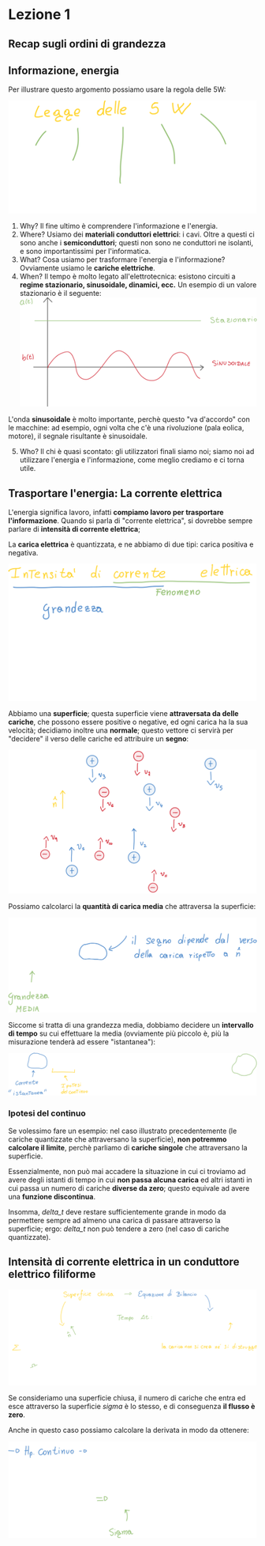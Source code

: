 # Lezione 1

## Recap sugli ordini di grandezza

## Informazione, energia

Per illustrare questo argomento possiamo usare la regola delle 5W:

![Immagine PNG](./assets/ImmaginePNG.png)

1. Why?
   Il fine ultimo è comprendere l'informazione e l'energia.
2. Where?
   Usiamo dei **materiali conduttori elettrici**: i cavi. Oltre a questi ci sono anche i **semiconduttori**; questi non sono ne conduttori ne isolanti, e sono importantissimi per l'informatica.
3. What?
   Cosa usiamo per trasformare l'energia e l'informazione?
   Ovviamente usiamo le **cariche elettriche**.
4. When?
   Il tempo è molto legato all'elettrotecnica: esistono circuiti a **regime stazionario, sinusoidale, dinamici, ecc.**
   Un esempio di un valore stazionario è il seguente:
   ![Immagine PNG 2](./assets/ImmaginePNG2.png)

L'onda **sinusoidale** è molto importante, perchè questo "va d'accordo" con le macchine: ad esempio, ogni volta che c'è una rivoluzione (pala eolica, motore), il segnale risultante è sinusoidale.

5. Who?
   Il chi è quasi scontato: gli utilizzatori finali siamo noi; siamo noi ad utilizzare l'energia e l'informazione, come meglio crediamo e ci torna utile.

## Trasportare l'energia: La corrente elettrica

L'energia significa lavoro, infatti **compiamo lavoro per trasportare l'informazione**. Quando si parla di "corrente elettrica", si dovrebbe sempre parlare di **intensità di corrente elettrica**;

La **carica elettrica** è quantizzata, e ne abbiamo di due tipi: carica positiva e negativa.

![Immagine PNG 3](./assets/ImmaginePNG3.png)

Abbiamo una **superficie**; questa superficie viene **attraversata da delle cariche**, che possono essere positive o negative, ed ogni carica ha la sua velocità; decidiamo inoltre una **normale**; questo vettore ci servirà per "decidere" il verso delle cariche ed attribuire un **segno**:

![Immagine PNG 4](./assets/ImmaginePNG4.png)

Possiamo calcolarci la **quantità di carica media** che attraversa la superficie:

![Immagine PNG 6](./assets/ImmaginePNG6.png)

Siccome si tratta di una grandezza media, dobbiamo decidere un **intervallo di tempo** su cui effettuare la media (ovviamente più piccolo è, più la misurazione tenderà ad essere "istantanea"):

![Immagine PNG 7](./assets/ImmaginePNG7.png)

### Ipotesi del continuo

Se volessimo fare un esempio: nel caso illustrato precedentemente (le cariche quantizzate che attraversano la superficie), **non potremmo calcolare il limite**, perchè parliamo di **cariche singole** che attraversano la superficie.

Essenzialmente, non può mai accadere la situazione in cui ci troviamo ad avere degli istanti di tempo in cui **non passa alcuna carica** ed altri istanti in cui passa un numero di cariche **diverse da zero**; questo equivale ad avere una **funzione discontinua**.

Insomma, *delta_t* deve restare sufficientemente grande in modo da permettere sempre ad almeno una carica di passare attraverso la superficie; ergo: *delta_t* non può tendere a zero (nel caso di cariche quantizzate).

## Intensità di corrente elettrica in un conduttore elettrico filiforme

![Immagine PNG 9](./assets/ImmaginePNG9.png)

Se consideriamo una superficie chiusa, il numero di cariche che entra ed esce attraverso la  superficie *sigma* è lo stesso, e di conseguenza **il flusso è zero**.

Anche in questo caso possiamo calcolare la derivata in modo da ottenere:

![ImmaginePNG10](./assets/ImmaginePNG10.png)



